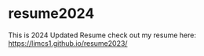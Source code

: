# resume2024
This is 2024 Updated Resume
check out my resume here: https://limcs1.github.io/resume2023/
